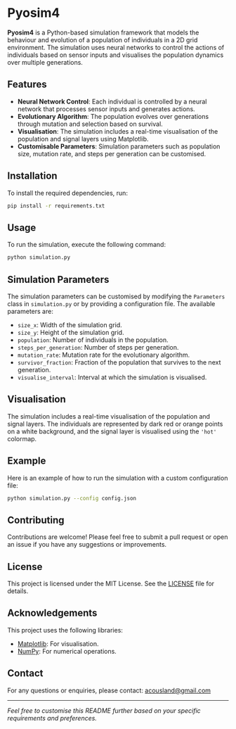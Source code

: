 # Pyosim4

**Pyosim4** is a Python-based simulation framework that models the behaviour and evolution of a population of individuals in a 2D grid environment. The simulation uses neural networks to control the actions of individuals based on sensor inputs and visualises the population dynamics over multiple generations.

## Features

- **Neural Network Control**: Each individual is controlled by a neural network that processes sensor inputs and generates actions.
- **Evolutionary Algorithm**: The population evolves over generations through mutation and selection based on survival.
- **Visualisation**: The simulation includes a real-time visualisation of the population and signal layers using Matplotlib.
- **Customisable Parameters**: Simulation parameters such as population size, mutation rate, and steps per generation can be customised.

## Installation

To install the required dependencies, run:

```bash
pip install -r requirements.txt
```

## Usage

To run the simulation, execute the following command:

```bash
python simulation.py
```

## Simulation Parameters

The simulation parameters can be customised by modifying the `Parameters` class in `simulation.py` or by providing a configuration file. The available parameters are:

- `size_x`: Width of the simulation grid.
- `size_y`: Height of the simulation grid.
- `population`: Number of individuals in the population.
- `steps_per_generation`: Number of steps per generation.
- `mutation_rate`: Mutation rate for the evolutionary algorithm.
- `survivor_fraction`: Fraction of the population that survives to the next generation.
- `visualise_interval`: Interval at which the simulation is visualised.

## Visualisation

The simulation includes a real-time visualisation of the population and signal layers. The individuals are represented by dark red or orange points on a white background, and the signal layer is visualised using the `'hot'` colormap.

## Example

Here is an example of how to run the simulation with a custom configuration file:

```bash
python simulation.py --config config.json
```

## Contributing

Contributions are welcome! Please feel free to submit a pull request or open an issue if you have any suggestions or improvements.

## License

This project is licensed under the MIT License. See the [LICENSE](LICENSE) file for details.

## Acknowledgements

This project uses the following libraries:

- [Matplotlib](https://matplotlib.org/): For visualisation.
- [NumPy](https://numpy.org/): For numerical operations.

## Contact

For any questions or enquiries, please contact: [acousland@gmail.com](mailto:acousland@gmail.com)

---

*Feel free to customise this README further based on your specific requirements and preferences.*
